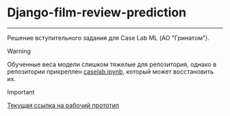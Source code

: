 # Django-film-review-prediction
---
Решение вступительного задания для Case Lab ML (АО "Гринатом"). 

> [!WARNING]
> Обученные веса модели слишком тяжелые для репозитория, однако в репозитории прикреплен [caselab.ipynb](https://github.com/alexmeshr/Django-film-review-prediction/blob/main/caselab.ipynb), который может восстановить их.

> [!IMPORTANT]
> [Текущая ссылка на рабочий прототип](https://b57878a0-1fb8-4931-b80c-c3c5e98adde5.tunnel4.com/)
